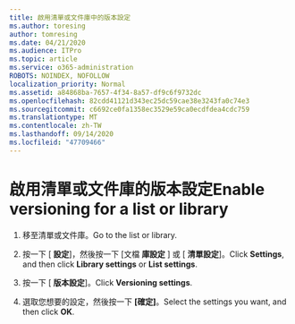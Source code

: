 ```yaml
---
title: 啟用清單或文件庫中的版本設定
ms.author: toresing
author: tomresing
ms.date: 04/21/2020
ms.audience: ITPro
ms.topic: article
ms.service: o365-administration
ROBOTS: NOINDEX, NOFOLLOW
localization_priority: Normal
ms.assetid: a84868ba-7657-4f34-8a57-df9c6f9732dc
ms.openlocfilehash: 82cdd41121d343ec25dc59cae38e3243fa0c74e3
ms.sourcegitcommit: c6692ce0fa1358ec3529e59ca0ecdfdea4cdc759
ms.translationtype: MT
ms.contentlocale: zh-TW
ms.lasthandoff: 09/14/2020
ms.locfileid: "47709466"
---
```

# <a name="enable-versioning-for-a-list-or-library"></a><span data-ttu-id="03f25-102">啟用清單或文件庫的版本設定</span><span class="sxs-lookup"><span data-stu-id="03f25-102">Enable versioning for a list or library</span></span>

1. <span data-ttu-id="03f25-103">移至清單或文件庫。</span><span class="sxs-lookup"><span data-stu-id="03f25-103">Go to the list or library.</span></span>
    
2. <span data-ttu-id="03f25-104">按一下 [ **設定**]，然後按一下 [文檔 **庫設定** ] 或 [ **清單設定**]。</span><span class="sxs-lookup"><span data-stu-id="03f25-104">Click **Settings**, and then click **Library settings** or **List settings**.</span></span>
    
3. <span data-ttu-id="03f25-105">按一下 [ **版本設定**]。</span><span class="sxs-lookup"><span data-stu-id="03f25-105">Click **Versioning settings**.</span></span>
    
4. <span data-ttu-id="03f25-106">選取您想要的設定，然後按一下 **[確定]**。</span><span class="sxs-lookup"><span data-stu-id="03f25-106">Select the settings you want, and then click **OK**.</span></span>
    

